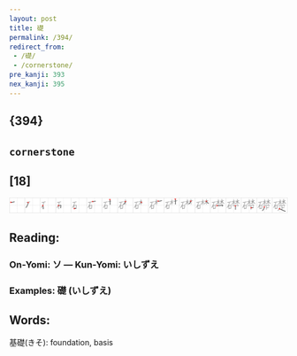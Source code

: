 ```yaml
---
layout: post
title: 礎
permalink: /394/
redirect_from:
 - /礎/
 - /cornerstone/
pre_kanji: 393
nex_kanji: 395
---
```


## {394}

## `cornerstone`

## [18]

<div class="stroke"><img src="../images/E7A48E.png" /></div>

## Reading:

### On-Yomi: ソ &mdash; Kun-Yomi: いしずえ

### Examples: 礎 (いしずえ)

## Words:

基礎(きそ): foundation, basis
